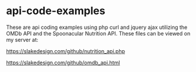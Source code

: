 # api-code-examples

These are api coding examples using php curl and jquery ajax utilizing the OMDb API and the Spoonacular Nutrition API. These files can be viewed on my server at:

https://slakedesign.com/github/nutrition_api.php

https://slakedesign.com/github/omdb_api.html

